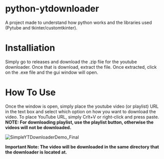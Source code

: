 # python-ytdownloader
A project made to understand how python works and the libraries used (Pytube and tkinter/customtkinter).

# Installiation
Simply go to releases and download the .zip fiie for the youtube downloader. Once that is download, extract the file.
Once extracted, click on the .exe file and the gui window will open.

# How To Use
Once the window is open, simply place the youtube video (or playlist) URL in the text box and select which option on how
you want to download the video. To place YouTube URL, simply Crlt+V or right-click and press paste. **NOTE: For downloading playlist, use the playlist button, otherwise the videos will not be downloaded.**

![SimpleYTDownloaderDemo_Final](https://github.com/PedroJColon/python-ytdownloader/assets/64868232/94b1859d-80b4-4d4d-8866-66f54e8a1181)

**Important Note: The video will be downloaded in the same directory that the downloader is located at.**
